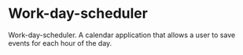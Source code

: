 # Work-day-scheduler
Work-day-scheduler. A calendar application that allows a user to save events for each hour of the day.
